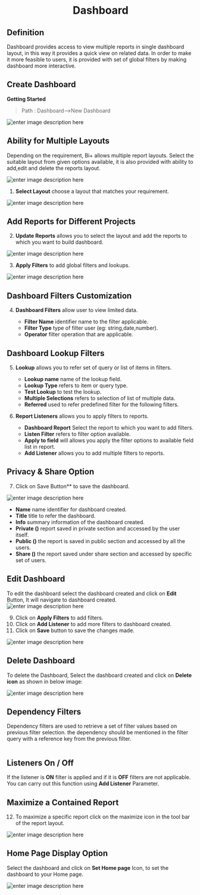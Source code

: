 
<center><h1>Dashboard</h1></center>

## Definition

Dashboard provides access to view multiple reports in single dashboard layout, in this way it provides a quick view on related data.
In order to make it more feasible to users, it is provided with set of global filters by making dashboard more interactive.

 ## Create Dashboard
 **Getting Started**
 
 >Path : Dashboard-->New Dashboard

![enter image description here](https://raw.githubusercontent.com/sv18042016/fp1/20367797e10c5eabfec8ab65d23699fb34843101/images/dash.png)

## Ability for Multiple Layouts

Depending on the requirement, Bi+ allows multiple report layouts. Select the suitable layout from given options available, it is also provided with ability to add,edit and delete the reports layout. 

![enter image description here](https://raw.githubusercontent.com/sv18042016/fp1/c9d6b6e9be883a4df0c62c47c8623392dc4e9e10/images/multiple_layout.png)

1. **Select  Layout** choose a layout that matches your requirement. 

![enter image description here](https://raw.githubusercontent.com/sv18042016/fp1/c5df381a6fdd5127a3590acfc32d28528ae62449/images/dash_1.png)


##  Add Reports for Different Projects

2. **Update Reports** allows you to select the layout and add the reports to which you want to build dashboard.

![enter image description here](https://raw.githubusercontent.com/sv18042016/fp1/8414a3a116f22024e677cb9e647af84aaa27f6c6/images/dash_2.png)

3. **Apply Filters** to add global filters and lookups.

![enter image description here](https://raw.githubusercontent.com/sv18042016/fp1/6132f122dcb8f6567b9b63f0fe51d8fca0de5e01/images/dash_3.png)

## Dashboard Filters Customization

4.  **Dashboard Filters** allow user to view limited data.

    - **Filter Name** identifier name to the filter applicable.
    - **Filter Type** type of filter user (eg: string,date,number).
    - **Operator** filter operation that are applicable.

## Dashboard Lookup Filters

5. **Lookup** allows you to refer set of query or list of items in filters.
    - **Lookup name** name of the lookup field.
   - **Lookup Type**  refers to item or query type.
   - **Test Lookup** to test the lookup.
   - **Multiple Selections** refers to selection of list of multiple data.
   - **Referred** used to refer predefined filter for the following filters. 

6. **Report Listeners** allows you to apply filters to reports.
    - **Dashboard Report** Select the report to which you want to add filters.
    - **Listen Filter** refers to filter option available.
   - **Apply to field** will allows you apply the filter options to available field list in report.
   - **Add Listener** allows you to add multiple filters to reports.

## Privacy & Share Option

7. Click on Save Button** to save the dashboard.

![enter image description here](https://raw.githubusercontent.com/sv18042016/fp1/3cf90f38c12a100708d63581b06825580e17333a/images/save_dash.png)

- **Name** name identifier for dashboard created.
- **Title** title to refer the dashboard.
- **Info** summary information of the dashboard created.
- **Private ()** report saved in private section and accessed by the user itself.
- **Public ()** the report is saved in public section and accessed by all the users.
-  **Share ()** the report saved under share section and accessed by specific set of users.

## Edit   Dashboard 

To edit the dashboard select the dashboard created and click on **Edit** Button, It will navigate to dashboard created. 
  ![enter image description here](https://raw.githubusercontent.com/sv18042016/fp1/32cd07ab577aaece73d4b9b7f53010680bda5fa0/images/edit_dash2.png)   

9.   Click on **Apply Filters** to add filters.
10. Click on **Add Listener** to add more filters to dashboard created.
11. Click on **Save** button to save the changes made.

![enter image description here](https://raw.githubusercontent.com/sv18042016/fp1/8ddfd637b9b4be13275803e28d16a23a8fb52666/images/dash_edi3.png)

## Delete Dashboard

To delete the Dashboard, Select the dashboard created and click on **Delete icon** as shown in below image:

![enter image description here](https://raw.githubusercontent.com/sv18042016/fp1/666070bb576904871a67ced2eb5388f9bcd1e142/images/dash_del.png)


## Dependency Filters

Dependency filters are used to retrieve a set of filter values based on previous filter selection. the dependency should be mentioned in the filter query with a reference key from the previous filter.
``` 
```


## Listeners On / Off

If the listener is **ON** filter is applied and if it is **OFF** filters are not applicable. You can carry out this function using **Add Listener** Parameter.

## Maximize a Contained Report

12.  To maximize a specific report click on the maximize icon in the tool bar of the report layout.

![enter image description here](https://raw.githubusercontent.com/sv18042016/fp1/078a756c7f5ed60ca10511acdbae528ea7f7cc16/images/repo_max.png)

## Home Page Display Option

Select the dashboard and click on **Set Home page** Icon, to set the dashboard to your Home page.

![enter image description here](https://raw.githubusercontent.com/sv18042016/fp1/319f0be4611343c3f7cc7ed6d86e60cede6c0e1a/images/dash_home.png)
<!--stackedit_data:
eyJoaXN0b3J5IjpbLTExNDI0NTk2MTZdfQ==
-->
<!--stackedit_data:
eyJoaXN0b3J5IjpbMTYxNDQ5OTA1N119
-->
